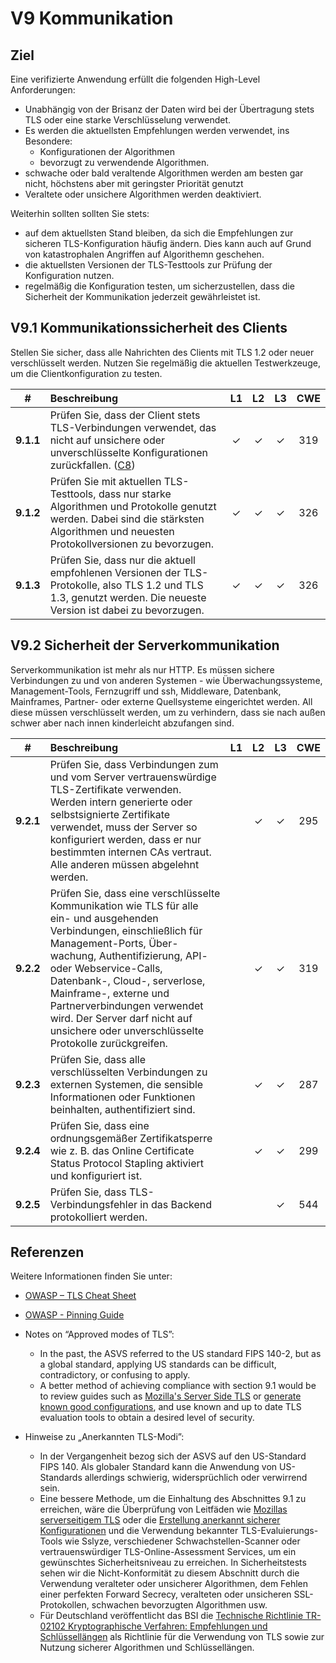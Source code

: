 # V9 Kommunikation

## Ziel

Eine verifizierte Anwendung erfüllt die folgenden High-Level Anforderungen:

* Unabhängig von der Brisanz der Daten wird bei der Übertragung stets TLS oder eine starke Verschlüsselung verwendet.
* Es werden die aktuellsten Empfehlungen werden verwendet, ins Besondere:
  * Konfigurationen der Algorithmen
  * bevorzugt zu verwendende Algorithmen. 
* schwache oder bald veraltende Algorithmen werden am besten gar nicht, höchstens aber mit geringster Priorität genutzt
* Veraltete oder unsichere Algorithmen werden deaktiviert.

Weiterhin sollten sollten Sie stets:
* auf dem aktuellsten Stand bleiben, da sich die Empfehlungen zur sicheren TLS-Konfiguration häufig ändern. Dies kann auch auf Grund von katastrophalen Angriffen auf Algorithemn geschehen.
* die aktuellsten Versionen der TLS-Testtools zur Prüfung der Konfiguration nutzen.
* regelmäßig die Konfiguration testen, um sicherzustellen, dass die Sicherheit der Kommunikation jederzeit gewährleistet ist.

## V9.1 Kommunikationssicherheit des Clients

Stellen Sie sicher, dass alle Nahrichten des Clients mit TLS 1.2 oder neuer verschlüsselt werden.
Nutzen Sie regelmäßig die aktuellen Testwerkzeuge, um die Clientkonfiguration zu testen.

| # | Beschreibung | L1 | L2 | L3 | CWE |
| :---: | :--- | :---: | :---: | :---: | :---: |
| **9.1.1** | Prüfen Sie, dass der Client stets TLS-Verbindungen verwendet, das nicht auf unsichere oder unverschlüsselte Konfigurationen zurückfallen. ([C8](https://owasp.org/www-project-proactive-controls/#div-numbering)) | ✓ | ✓ | ✓ | 319 |
| **9.1.2** | Prüfen Sie mit aktuellen TLS-Testtools, dass nur starke Algorithmen und Protokolle genutzt werden. Dabei sind die stärksten Algorithmen und neuesten Protokollversionen zu bevorzugen. | ✓ | ✓ | ✓ | 326 |
| **9.1.3** | Prüfen Sie, dass nur die aktuell empfohlenen Versionen der TLS-Protokolle, also TLS 1.2 und TLS 1.3, genutzt werden. Die neueste Version ist dabei zu bevorzugen. | ✓ | ✓ | ✓ | 326 |

## V9.2 Sicherheit der Serverkommunikation

Serverkommunikation ist mehr als nur HTTP. Es müssen sichere Verbindungen zu und von anderen Systemen - wie Überwachungssysteme, Management-Tools, Fernzugriff und ssh, Middleware, Datenbank, Mainframes, Partner- oder externe Quellsysteme eingerichtet werden. All diese müssen verschlüsselt werden, um zu verhindern, dass sie nach außen schwer aber nach innen kinderleicht abzufangen sind.

| # | Beschreibung | L1 | L2 | L3 | CWE |
| :---: | :--- | :---: | :---: | :---: | :---: |
| **9.2.1** | Prüfen Sie, dass Verbindungen zum und vom Server vertrauenswürdige TLS-Zertifikate verwenden. Werden intern generierte oder selbstsignierte Zertifikate verwendet, muss der Server so konfiguriert werden, dass er nur bestimmten internen CAs vertraut. Alle anderen müssen abgelehnt werden. | | ✓ | ✓ | 295 |
| **9.2.2** | Prüfen Sie, dass eine verschlüsselte Kommunikation wie TLS für alle ein- und ausgehenden Verbindungen, einschließlich für Management-Ports, Über-wachung, Authentifizierung, API- oder Webservice-Calls, Datenbank-, Cloud-, serverlose, Mainframe-, externe und Partnerverbindungen verwendet wird. Der Server darf nicht auf unsichere oder unverschlüsselte Protokolle zurückgreifen. | | ✓ | ✓ | 319 |
| **9.2.3** | Prüfen Sie, dass alle verschlüsselten Verbindungen zu externen Systemen, die sensible Informationen oder Funktionen beinhalten, authentifiziert sind. | | ✓ | ✓ | 287 |
| **9.2.4** | Prüfen Sie, dass eine ordnungsgemäßer Zertifikatsperre wie z. B. das Online Certificate Status Protocol Stapling aktiviert und konfiguriert ist. | | ✓ | ✓ | 299 |
| **9.2.5** | Prüfen Sie, dass TLS-Verbindungsfehler in das Backend protokolliert werden. | | | ✓ | 544 |

## Referenzen

Weitere Informationen finden Sie unter:

* [OWASP – TLS Cheat Sheet](https://cheatsheetseries.owasp.org/cheatsheets/Transport_Layer_Protection_Cheat_Sheet.html)
* [OWASP - Pinning Guide](https://owasp.org/www-community/controls/Certificate_and_Public_Key_Pinning)
* Notes on “Approved modes of TLS”:
    * In the past, the ASVS referred to the US standard FIPS 140-2, but as a global standard, applying US standards can be difficult, contradictory, or confusing to apply.
    * A better method of achieving compliance with section 9.1 would be to review guides such as [Mozilla's Server Side TLS](https://wiki.mozilla.org/Security/Server_Side_TLS) or [generate known good configurations](https://mozilla.github.io/server-side-tls/ssl-config-generator/), and use known and up to date TLS evaluation tools to obtain a desired level of security.

* Hinweise zu „Anerkannten TLS-Modi”: 
    * In der Vergangenheit bezog sich der ASVS auf den US-Standard FIPS 140. Als globaler Standard kann die Anwendung von US-Standards allerdings schwierig, widersprüchlich oder verwirrend sein.  
    * Eine bessere Methode, um die Einhaltung des Abschnittes 9.1 zu erreichen, wäre die Überprüfung von Leitfäden wie [Mozillas serverseitigem TLS](https://wiki.mozilla.org/Security/Server_Side_TLS) oder die [Erstellung  anerkannt sicherer Konfigurationen](https://mozilla.github.io/server-side-tls/ssl-config-generator/) und die Verwendung bekannter TLS-Evaluierungs-Tools wie Sslyze, verschiedener Schwachstellen-Scanner oder vertrauenswürdiger TLS-Online-Assessment Services, um ein gewünschtes Sicherheitsniveau zu erreichen. In Sicherheitstests sehen wir die Nicht-Konformität zu diesem Abschnitt durch die Verwendung veralteter oder unsicherer Algorithmen, dem Fehlen einer perfekten Forward Secrecy, veralteten oder unsicheren SSL-Protokollen, schwachen bevorzugten Algorithmen usw.
    * Für Deutschland veröffentlicht das BSI die [Technische Richtlinie TR-02102 Kryptographische Verfahren: Empfehlungen und Schlüssellängen](https://www.bsi.bund.de/DE/Themen/Unternehmen-und-Organisationen/Standards-und-Zertifizierung/Technische-Richtlinien/TR-nach-Thema-sortiert/tr02102/tr02102_node.html) als Richtlinie für die Verwendung von TLS sowie zur Nutzung sicherer Algorithmen und Schlüssellängen.